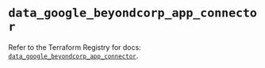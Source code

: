 # `data_google_beyondcorp_app_connector`

Refer to the Terraform Registry for docs: [`data_google_beyondcorp_app_connector`](https://registry.terraform.io/providers/hashicorp/google/6.34.1/docs/data-sources/beyondcorp_app_connector).
